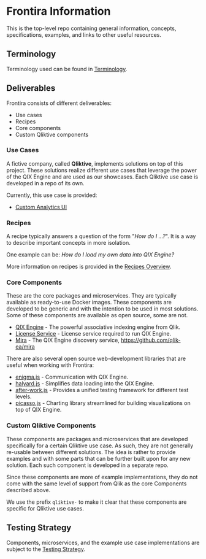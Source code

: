 # Frontira Information

This is the top-level repo containing general information, concepts, specifications, examples, and links to other useful resources.

## Terminology

Terminology used can be found in [Terminology](./docs/terminology.md).

## Deliverables

Frontira consists of different deliverables:

- Use cases
- Recipes
- Core components
- Custom Qliktive components

### Use Cases

A fictive company, called **Qliktive**, implements solutions on top of this project. These solutions realize different use cases that leverage the power of the QIX Engine and are used as our showcases. Each Qliktive use case is developed in a repo of its own.

Currently, this use case is provided:

- [Custom Analytics UI](./docs/use-cases/use-case-custom-analytics/README.md)

### Recipes

A recipe typically answers a question of the form "_How do I ...?_". It is a way to describe important concepts in more isolation.

One example can be: _How do I load my own data into QIX Engine?_

More information on recipes is provided in the [Recipes Overview](./docs/recipes-overview.md).

### Core Components

These are the core packages and microservices. They are typically available as ready-to-use Docker images. These components are developed to be generic and with the intention to be used in most solutions. Some of these components are available as open source, some are not.

- [QIX Engine](https://hub.docker.com/r/qlikea/engine/) - The powerful associative indexing engine from Qlik.
- [License Service](https://hub.docker.com/r/qlikea/license-service/) - License service required to run QIX Engine.
- [Mira](https://hub.docker.com/r/qlikea/mira/) - The QIX Engine discovery service, https://github.com/qlik-ea/mira

There are also several open source web-development libraries that are useful when working with Frontira:

- [enigma.js](https://github.com/qlik-oss/enigma.js/) - Communication with QIX Engine.
- [halyard.js](https://github.com/qlik-oss/halyard.js) - Simplifies data loading into the QIX Engine.
- [after-work.js](https://github.com/qlik-oss/after-work.js) - Provides a unified testing framework for different test levels.
- [picasso.js](https://github.com/qlik-trial/picasso.js) - Charting library streamlined for building visualizations on top of QIX Engine.

### Custom Qliktive Components

These components are packages and microservices that are developed specifically for a certain Qliktive use case. As such, they are not generally re-usable between different solutions. The idea is rather to provide examples and with some parts that can be further built upon for any new solution. Each such component is developed in a separate repo.

Since these components are more of example implementations, they do not come with the same level of support from Qlik as the core Components described above.

We use the prefix `qliktive-` to make it clear that these components are specific for Qliktive use cases.

## Testing Strategy

Components, microservices, and the example use case implementations are subject to the [Testing Strategy](./docs/testing-strategy.md).
